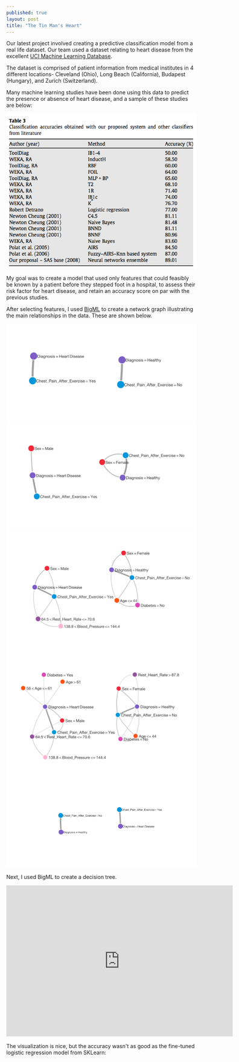 ```yaml
---
published: true
layout: post
title: "The Tin Man's Heart"
---
```




Our latest project involved creating a predictive classification model from a real life dataset.  Our team used a dataset relating to heart disease from the excellent [UCI Machine Learning Database](https://archive.ics.uci.edu/ml/datasets/Heart+Disease).  

The dataset is comprised of patient information from medical institutes in 4 different locations- Cleveland (Ohio), Long Beach (California), Budapest (Hungary), and Zurich (Switzerland).  

Many machine learning studies have been done using this data to predict the presence or absence of heart disease, and a sample of these studies are below:


![prev_studies.png](https://raw.githubusercontent.com/shermanash/shermanash.github.io/master/images/prev_studies.png)

My goal was to create a model that used only features that could feasibly be known by a patient before they stepped foot in a hospital, to assess their risk factor for heart disease, and retain an accuracy score on par with the previous studies.

After selecting features, I used [BigML](https://bigml.com/) to create a network graph illustrating the main relationships in the data.  These are shown below.

![Net1.png](https://raw.githubusercontent.com/shermanash/shermanash.github.io/master/images/Net1.png)
![Net2.png](https://raw.githubusercontent.com/shermanash/shermanash.github.io/master/images/Net2.png)
![Net4.png](https://raw.githubusercontent.com/shermanash/shermanash.github.io/master/images/Net4.png)
![Net5.png](https://raw.githubusercontent.com/shermanash/shermanash.github.io/master/images/Net5.png)
![network.gif](https://raw.githubusercontent.com/shermanash/shermanash.github.io/master/images/network.gif)

Next, I used BigML to create a decision tree.
<iframe src="https://bigml.com/embedded/model/c3PhwxuqgNIPkx6pzxlwl7Wg05e" frameborder="0" allowtransparency="true" allowfullscreen="allowfullscreen" width="600" height="400"></iframe>

The visualization is nice, but the accuracy wasn't as good as the fine-tuned logistic regression model from SKLearn:

